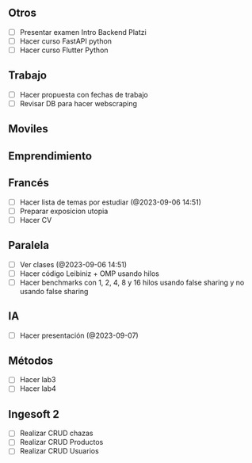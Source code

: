 ## Otros

- [ ] Presentar examen Intro Backend Platzi
- [ ] Hacer curso FastAPI python
- [ ] Hacer curso Flutter Python

## Trabajo
- [ ] Hacer propuesta con fechas de trabajo
- [ ] Revisar DB para hacer webscraping
## Moviles


## Emprendimiento

## Francés

- [ ] Hacer lista de temas por estudiar (@2023-09-06 14:51)
- [ ] Preparar exposicion utopia
- [ ] Hacer CV
## Paralela

- [ ] Ver clases (@2023-09-06 14:51)
- [ ] Hacer código Leibiniz  + OMP usando hilos
- [ ] Hacer benchmarks con 1, 2, 4, 8 y 16 hilos usando false sharing y no usando false sharing
## IA
- [ ] Hacer presentación (@2023-09-07)
## Métodos
- [ ] Hacer lab3
- [ ] Hacer lab4

## Ingesoft 2

- [ ] Realizar CRUD chazas
- [ ] Realizar CRUD Productos
- [ ] Realizar CRUD Usuarios 